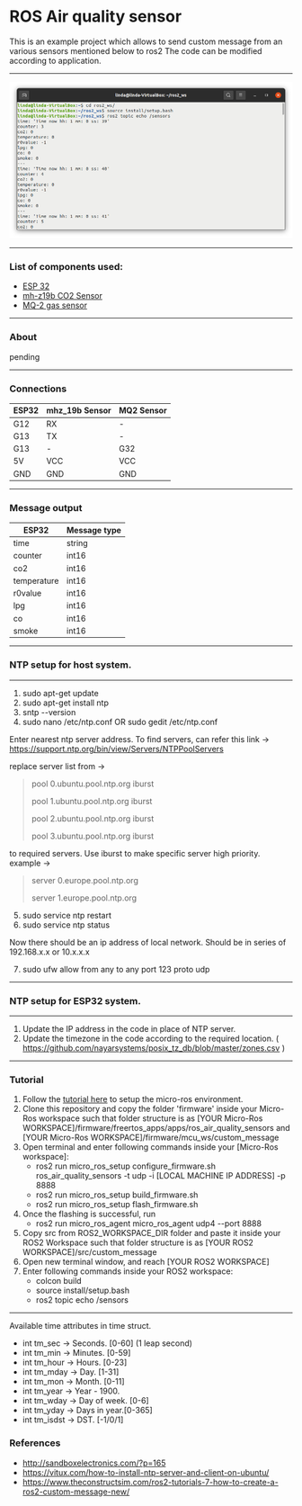 # ROS Air quality sensor

This is an example project which allows to send custom message from an various sensors mentioned below to ros2
The code can be modified according to application.

------------

[![Sample topic echo](https://raw.githubusercontent.com/sam-tj/ros_air_quality_sensors/master/sample_topic_echo.png)](#)

------------

### List of components used:
- [ESP 32](https://www.az-delivery.de/en/products/esp32-developmentboard "ESP 32")
- [mh-z19b CO2 Sensor](https://www.winsen-sensor.com/d/files/infrared-gas-sensor/mh-z19b-co2-ver1_0.pdf "mh-z19b CO2 Sensor") 
- [MQ-2 gas sensor](https://www.az-delivery.de/en/products/gas-sensor-modul "MQ-2 gas sensor") 

------------

### About
pending

------------

### Connections
|  ESP32  |  mhz_19b Sensor  |  MQ2 Sensor  |
|  ------------ |  ------------ |  ------------ |
|  G12  |  RX  |  -  |
|  G13  |  TX  |  -  |
|  G13  |  -  |  G32  |
|  5V  |  VCC  |  VCC  |
|  GND  |  GND  |  GND  |

------------

### Message output
|  ESP32  |  Message type  |
|  ------------ |  ------------ |
|  time  |  string  |
|  counter  |  int16  |
|  co2  |  int16  |
|  temperature  |  int16  |
|  r0value  |  int16  |
|  lpg  |  int16  |
|  co  |  int16  |
|  smoke  |  int16  |


------------

### NTP setup for host system.

------------

1. sudo apt-get update
2. sudo apt-get install ntp
3. sntp --version
4. sudo nano /etc/ntp.conf OR 
        sudo gedit /etc/ntp.conf

Enter nearest ntp server address. To find servers, can refer this link -> https://support.ntp.org/bin/view/Servers/NTPPoolServers

replace server list from -> 
> pool 0.ubuntu.pool.ntp.org iburst 
> 
> pool 1.ubuntu.pool.ntp.org iburst
> 
> pool 2.ubuntu.pool.ntp.org iburst
> 
> pool 3.ubuntu.pool.ntp.org iburst

to required servers. Use iburst to make specific server high priority. 
example -> 
> server 0.europe.pool.ntp.org
> 
> server 1.europe.pool.ntp.org

5. sudo service ntp restart
6. sudo service ntp status

Now there should be an ip address of local network. Should be in series of 192.168.x.x or 10.x.x.x

7. sudo ufw allow from any to any port 123 proto udp

------------

### NTP setup for ESP32 system.

------------

1. Update the IP address in the code in place of NTP server.
2. Update the timezone in the code according to the required location. ( https://github.com/nayarsystems/posix_tz_db/blob/master/zones.csv )

------------

### Tutorial
1. Follow the  [tutorial here](https://link.medium.com/pdmyDUIh9nb "tutorial here") to setup the micro-ros environment.
2. Clone this repository and copy the folder 'firmware' inside your Micro-Ros workspace such that folder structure is as  [YOUR Micro-Ros WORKSPACE]/firmware/freertos_apps/apps/ros_air_quality_sensors and [YOUR Micro-Ros WORKSPACE]/firmware/mcu_ws/custom_message
3. Open terminal and enter following commands inside your [Micro-Ros workspace]:
   - ros2 run micro_ros_setup configure_firmware.sh ros_air_quality_sensors -t udp -i [LOCAL MACHINE IP ADDRESS] -p 8888
   - ros2 run micro_ros_setup build_firmware.sh
   - ros2 run micro_ros_setup flash_firmware.sh
4. Once the flashing is successful, run
   - ros2 run micro_ros_agent micro_ros_agent udp4 --port 8888
5. Copy src from ROS2_WORKSPACE_DIR folder and paste it inside your ROS2 Workspace such that folder structure is as [YOUR ROS2 WORKSPACE]/src/custom_message
6. Open new terminal window, and reach [YOUR ROS2 WORKSPACE] 
7. Enter following commands inside your ROS2 workspace:
   - colcon build
   - source install/setup.bash
   - ros2 topic echo /sensors

------------

Available time attributes in time struct.
- int tm_sec        ->      Seconds.	[0-60] (1 leap second)
- int tm_min        ->      Minutes.	[0-59]
- int tm_hour       ->      Hours.	[0-23]
- int tm_mday       ->      Day.		[1-31]
- int tm_mon        ->      Month.	[0-11]
- int tm_year       ->      Year	- 1900.
- int tm_wday       ->      Day of week.	[0-6]
- int tm_yday       ->      Days in year.[0-365]
- int tm_isdst      ->      DST.		[-1/0/1]

### References
- http://sandboxelectronics.com/?p=165
- https://vitux.com/how-to-install-ntp-server-and-client-on-ubuntu/
- https://www.theconstructsim.com/ros2-tutorials-7-how-to-create-a-ros2-custom-message-new/
